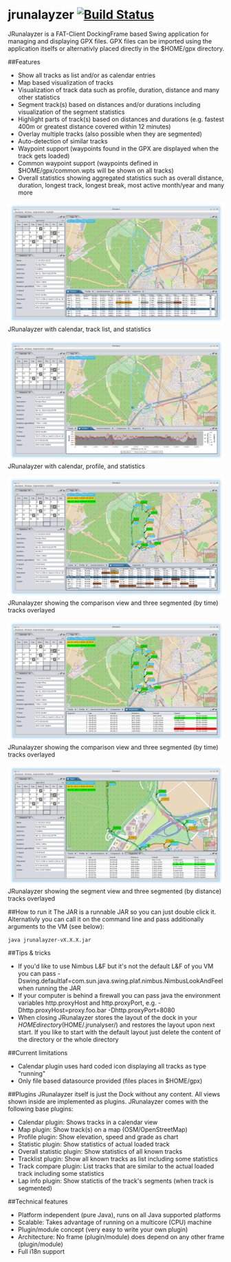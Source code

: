 # jrunalayzer [![Build Status](https://buildhive.cloudbees.com/job/pfichtner/job/jrunalyzer/badge/icon)](https://buildhive.cloudbees.com/job/pfichtner/job/jrunalyzer/)

JRunalayzer is a FAT-Client DockingFrame based Swing application for managing and displaying GPX files. 
GPX files can be imported using the application itselfs or alternativly placed directly in the $HOME/gpx directory. 

##Features
* Show all tracks as list and/or as calendar entries
* Map based visualization of tracks
* Visualization of track data such as profile, duration, distance and many other statistics
* Segment track(s) based on distances and/or durations including visualization of the segment statistics
* Highlight parts of track(s) based on distances and durations (e.g. fastest 400m or greatest distance covered within 12 minutes)
* Overlay multiple tracks (also possible when they are segmented)
* Auto-detection of similar tracks
* Waypoint support (waypoints found in the GPX are displayed when the track gets loaded)
* Common waypoint support (waypoints defined in $HOME/gpx/common.wpts will be shown on all tracks)
* Overall statistics showing aggregated statistics such as overall distance, duration, longest track, longest break, most active month/year and many more

![JRunalayzer Screenshot 1](/docs/screenshots/jrunalayzer1.png?raw=true)
JRunalayzer with calendar, track list, and statistics

![JRunalayzer Screenshot 2](/docs/screenshots/jrunalayzer2.png?raw=true)
JRunalayzer with calendar, profile, and statistics

![JRunalayzer Screenshot 3](/docs/screenshots/jrunalayzer3.png?raw=true)
JRunalayzer showing the comparison view and three segmented (by time) tracks overlayed

![JRunalayzer Screenshot 4](/docs/screenshots/jrunalayzer4.png?raw=true)
JRunalayzer showing the comparison view and three segmented (by time) tracks overlayed

![JRunalayzer Screenshot 5](/docs/screenshots/jrunalayzer5.png?raw=true)
JRunalayzer showing the segment view and three segmented (by distance) tracks overlayed

##How to run it
The JAR is a runnable JAR so you can just double click it. Alternativly you can call it on the command line and pass additionally arguments to the VM (see below): 
```
java jrunalayzer-vX.X.X.jar
```

##Tips & tricks
* If you'd like to use Nimbus L&F but it's not the default L&F of you VM you can pass -Dswing.defaultlaf=com.sun.java.swing.plaf.nimbus.NimbusLookAndFeel when running the JAR
* If your computer is behind a firewall you can pass java the environment variables http.proxyHost and http.proxyPort, e.g. -Dhttp.proxyHost=proxy.foo.bar -Dhttp.proxyPort=8080
* When closing JRunalayzer stores the layout of the dock in your $HOME directory ($HOME/.jrunalyser/) and restores the layout upon next start. If you like to start with the default layout just delete the content of the directory or the whole directory

##Current limitations
* Calendar plugin uses hard coded icon displaying all tracks as type "running"
* Only file based datasource provided (files places in $HOME/gpx)

##Plugins
JRunalayzer itself is just the Dock without any content. All views shown inside are implemented as plugins. 
JRunalayzer comes with the following base plugins: 
* Calendar plugin: Shows tracks in a calendar view
* Map plugin: Show track(s) on a map (OSM/OpenStreetMap)
* Profile plugin: Show elevation, speed and grade as chart
* Statistic plugin: Show statistics of actual loaded track
* Overall statistic plugin: Show statistics of all known tracks
*  Tracklist plugin: Show all known tracks as list including some statistics
* Track compare plugin: List tracks that are similar to the actual loaded track including some statistics
* Lap info plugin: Show statictis of the track's segments (when track is segmented)

##Technical features
* Platform independent (pure Java), runs on all Java supported platforms
* Scalable: Takes advantage of running on a multicore (CPU) machine
* Plugin/module concept (very easy to write your own plugin)
* Architecture: No frame (plugin/module) does depend on any other frame (plugin/module)
* Full i18n support
